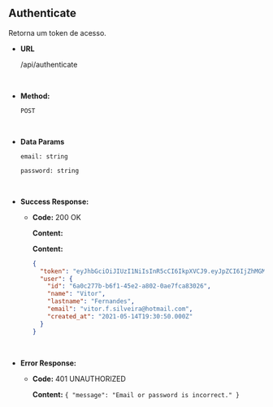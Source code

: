 ## **Authenticate**

Retorna um token de acesso.

- **URL**

  /api/authenticate

</br>

- **Method:**

  `POST`

</br>

- **Data Params**

  `email: string`

  `password: string`

</br>

- **Success Response:**

  - **Code:** 200 OK

    **Content:**

    **Content:**

    ```json
    {
      "token": "eyJhbGciOiJIUzI1NiIsInR5cCI6IkpXVCJ9.eyJpZCI6IjZhMGMyNzdiLWI2ZjEtNDVlMi1hODAyLTBhZTdmY2E4MzAyNiIsInR5cCI6ImFjY2VzcyIsImlhdCI6MTYyMTAzMDMzNX0.MECpCyc47lyZwio3EZsL7riLZTUyg1oceek00Bz3Q4I",
      "user": {
        "id": "6a0c277b-b6f1-45e2-a802-0ae7fca83026",
        "name": "Vitor",
        "lastname": "Fernandes",
        "email": "vitor.f.silveira@hotmail.com",
        "created_at": "2021-05-14T19:30:50.000Z"
      }
    }
    ```

</br>

- **Error Response:**

  - **Code:** 401 UNAUTHORIZED

    **Content:** `{ "message": "Email or password is incorrect." }`
